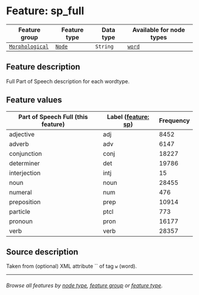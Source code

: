 # Feature: sp_full

Feature group | Feature type | Data type | Available for node types
---  | --- | --- | ---
[`Morphological`](featuresbygroup.md#morphological-features) | [`Node`](featuresbyfeaturetype.md#node-features) | `String` | [`word`](featuresbynodetype.md#word-nodes)

## Feature description
Full Part of Speech description for each wordtype.

## Feature values 

Part of Speech Full (this feature) | Label ([feature: sp](sp.md#readme)) | Frequency
--- | --- | ---
adjective | adj | 8452
adverb | adv | 6147
conjunction | conj | 18227
determiner | det | 19786
interjection | intj | 15
noun | noun | 28455
numeral | num | 476
preposition | prep | 10914
particle | ptcl | 773
pronoun | pron | 16177
verb | verb | 28357

## Source description

Taken from (optional) XML attribute `` of tag `w` (word).

---
###### *Browse all features by [node type](featuresbynodetype.md#readme), [feature group](featuresbygroup.md#readme) or [feature type](featuresbyfeaturetype.md#readme).*